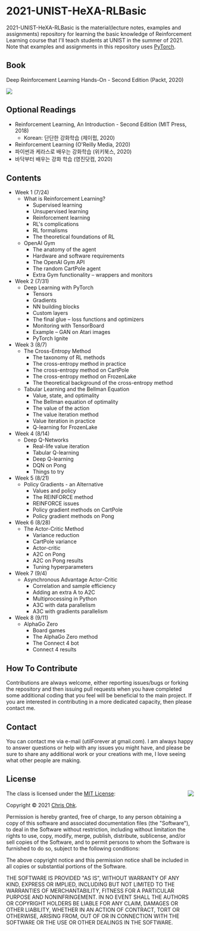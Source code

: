 # 2021-UNIST-HeXA-RLBasic

2021-UNIST-HeXA-RLBasic is the material(lecture notes, examples and assignments) repository for learning the basic knowledge of Reinforcement Learning course that I'll teach students at UNIST in the summer of 2021. Note that examples and assignments in this repository uses [PyTorch](https://pytorch.org/).

## Book

Deep Reinforcement Learning Hands-On - Second Edition (Packt, 2020)

![](https://static.packt-cdn.com/products/9781838826994/cover/smaller)

## Optional Readings

- Reinforcement Learning, An Introduction - Second Edition (MIT Press, 2018)
  - Korean: 단단한 강화학습 (제이펍, 2020)
- Reinforcement Learning (O'Reilly Media, 2020)
- 파이썬과 케라스로 배우는 강화학습 (위키북스, 2020)
- 바닥부터 배우는 강화 학습 (영진닷컴, 2020)

## Contents

- Week 1 (7/24)
  - What is Reinforcement Learning?
    - Supervised learning
    - Unsupervised learning
    - Reinforcement learning
    - RL's complications
    - RL formalisms
    - The theoretical foundations of RL
  - OpenAI Gym
    - The anatomy of the agent
    - Hardware and software requirements
    - The OpenAI Gym API
    - The random CartPole agent
    - Extra Gym functionality – wrappers and monitors
- Week 2 (7/31)
  - Deep Learning with PyTorch
    - Tensors
    - Gradients
    - NN building blocks
    - Custom layers
    - The final glue – loss functions and optimizers
    - Monitoring with TensorBoard
    - Example – GAN on Atari images
    - PyTorch Ignite
- Week 3 (8/7)
  - The Cross-Entropy Method
    - The taxonomy of RL methods
    - The cross-entropy method in practice
    - The cross-entropy method on CartPole
    - The cross-entropy method on FrozenLake
    - The theoretical background of the cross-entropy method
  - Tabular Learning and the Bellman Equation
    - Value, state, and optimality
    - The Bellman equation of optimality
    - The value of the action
    - The value iteration method
    - Value iteration in practice
    - Q-learning for FrozenLake
- Week 4 (8/14)
  - Deep Q-Networks
    - Real-life value iteration
    - Tabular Q-learning
    - Deep Q-learning
    - DQN on Pong
    - Things to try
- Week 5 (8/21)
  - Policy Gradients - an Alternative
    - Values and policy
    - The REINFORCE method
    - REINFORCE issues
    - Policy gradient methods on CartPole
    - Policy gradient methods on Pong
- Week 6 (8/28)
  - The Actor-Critic Method
    - Variance reduction
    - CartPole variance
    - Actor-critic
    - A2C on Pong
    - A2C on Pong results
    - Tuning hyperparameters
- Week 7 (9/4)
  - Asynchronous Advantage Actor-Critic
    - Correlation and sample efficiency
    - Adding an extra A to A2C
    - Multiprocessing in Python
    - A3C with data parallelism
    - A3C with gradients parallelism
- Week 8 (9/11)
  - AlphaGo Zero
    - Board games
    - The AlphaGo Zero method
    - The Connect 4 bot
    - Connect 4 results


## How To Contribute

Contributions are always welcome, either reporting issues/bugs or forking the repository and then issuing pull requests when you have completed some additional coding that you feel will be beneficial to the main project. If you are interested in contributing in a more dedicated capacity, then please contact me.

## Contact

You can contact me via e-mail (utilForever at gmail.com). I am always happy to answer questions or help with any issues you might have, and please be sure to share any additional work or your creations with me, I love seeing what other people are making.

## License

<img align="right" src="http://opensource.org/trademarks/opensource/OSI-Approved-License-100x137.png">

The class is licensed under the [MIT License](http://opensource.org/licenses/MIT):

Copyright &copy; 2021 [Chris Ohk](http://www.github.com/utilForever).

Permission is hereby granted, free of charge, to any person obtaining a copy of this software and associated documentation files (the "Software"), to deal in the Software without restriction, including without limitation the rights to use, copy, modify, merge, publish, distribute, sublicense, and/or sell copies of the Software, and to permit persons to whom the Software is furnished to do so, subject to the following conditions:

The above copyright notice and this permission notice shall be included in all copies or substantial portions of the Software.

THE SOFTWARE IS PROVIDED "AS IS", WITHOUT WARRANTY OF ANY KIND, EXPRESS OR IMPLIED, INCLUDING BUT NOT LIMITED TO THE WARRANTIES OF MERCHANTABILITY, FITNESS FOR A PARTICULAR PURPOSE AND NONINFRINGEMENT. IN NO EVENT SHALL THE AUTHORS OR COPYRIGHT HOLDERS BE LIABLE FOR ANY CLAIM, DAMAGES OR OTHER LIABILITY, WHETHER IN AN ACTION OF CONTRACT, TORT OR OTHERWISE, ARISING FROM, OUT OF OR IN CONNECTION WITH THE SOFTWARE OR THE USE OR OTHER DEALINGS IN THE SOFTWARE.
